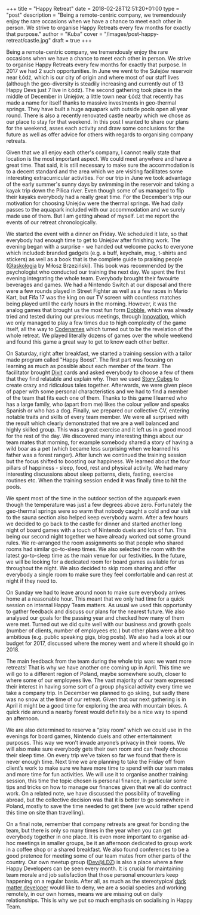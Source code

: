 +++
title = "Happy Retreat"
date = 2018-02-28T12:51:20+01:00
type = "post"
description = "Being a remote-centric company, we tremendously enjoy the rare occasions when we have a chance to meet each other in person. We strive to organise Happy Retreats every few months for exactly that purpose."
author = "Kuba"
cover = "/images/post-happy-retreat/castle.jpg"
draft = true
+++

Being a remote-centric company, we tremendously enjoy the rare occasions when we have a chance to meet each other in person. We strive to organise Happy Retreats every few months for exactly that purpose. In 2017 we had 2 such opportunities. In June we went to the Sulejów reservoir near Łódź, which is our city of origin and where most of our staff lives (although the geo-diversity is steadily increasing and currently out of 13 Happy Devs just 7 live in Łódź). The second gathering took place in the middle of December in Uniejów, a little town near Łódź that recently has made a name for itself thanks to massive investments in geo-thermal springs. They have built a huge aquapark with outside pools open all year round. There is also a recently renovated castle nearby which we chose as our place to stay for that weekend. In this post I wanted to share our plans for the weekend, asses each activity and draw some conclusions for the future as well as offer advice for others with regards to organising company retreats.

Given that we all enjoy each other's company, I cannot really state that location is the most important aspect. We could meet anywhere and have a great time. That said, it is still necessary to make sure the accommodation is to a decent standard and the area which we are visiting facilitates some interesting extracurricular activities. For our trip in June we took advantage of the early summer's sunny days by swimming in the reservoir and taking a kayak trip down the Pilica river. Even though some of us managed to flip their kayaks everybody had a really great time. For the December's trip our motivation for choosing Uniejów were the thermal springs. We had daily passes to the aquapark included with our accommodation and we surely made use of them. But I am getting ahead of myself. Let me report the events of our retreat chronologically.

We started the event with a dinner on Friday. We scheduled it late, so that everybody had enough time to get to Uniejów after finishing work. The evening began with a surprise - we handed out welcome packs to everyone which included: branded gadgets (e.g. a buff, keychain, mug, t-shirts and stickers) as well as a book that is the complete guide to praising people ([Głaskologia](http://lubimyczytac.pl/ksiazka/198919/glaskologia-faktyczne-reguly-motywowania-i-rozumienia-motywacji) by Miłosz Brzeziński). This book was recommended by the psychologist who conducted our training the next day. We spent the first evening integrating the whole team. Everybody brought their favouirte beverages and games. We had a Nintendo Switch at our disposal and there were a few rounds played in Street Fighter as well as a few races in Mario Kart, but Fifa 17 was the king on our TV screen with countless matches being played until the early hours in the morning. However, it was the analog games that brought us the most fun form [Dobble](https://boardgamegeek.com/boardgame/63268/spot-it), which was already tried and tested during our previous meetings, through [Innovation](https://boardgamegeek.com/boardgame/63888/innovation), which we only managed to play a few times due to high complexity of the game itself, all the way to [Codenames](https://boardgamegeek.com/boardgame/178900/codenames) which turned out to be the revelation of the whole retreat. We played literally dozens of games over the whole weekend and found this game a great way to get to know each other better.

On Saturday, right after breakfast, we started a training session with a tailor made program called "Happy Boost". The first part was focusing on learning as much as possible about each member of the team. The facilitator brought [Dixit](https://boardgamegeek.com/boardgame/39856/dixit) cards and asked everybody to choose a few of them that they find relatable and explain why. Then we used [Story Cubes](https://boardgamegeek.com/boardgame/20545/rorys-story-cubes) to create crazy and ridiculous tales together. Afterwards, we were given piece of paper with some personal characteristics and we had to find a member of the team that fits each one of them. Thanks to this game I learned who has a large family, who (apart from me) likes the colour yellow and speaks Spanish or who has a dog. Finally, we prepared our collective CV, entering notable traits and skills of every team member. We were all surprised with the result which clearly demonstrated that we are a well balanced and highly skilled group. This was a great exercise and it left us in a good mood for the rest of the day. We discovered many interesting things about our team mates that morning, for example somebody shared a story of having a wild boar as a pet (which became less surprising when we learned his father was a forest ranger). After lunch we continued the training session but the focus shifted to boosting our happiness. We learned about the four pillars of happiness - sleep, food, rest and physical activity. We had many interesting discussions about sleep patterns, diets, fasting, exercise routines etc. When the training session ended it was finally time to hit the pools.

We spent most of the time in the outdoor section of the aquapark even though the temperature was just a few degrees above zero. Fortunately the geo-thermal springs were so warm that nobody caught a cold and our visit to the sauna section also helped keep everybody warm. After a few hours we decided to go back to the castle for dinner and started another long night of board games with a touch of Nintendo duels and lots of fun. This being our second night together we have already worked out some ground rules. We re-arranged the room assignments so that people who shared rooms had similar go-to-sleep times. We also selected the room with the latest go-to-sleep time as the main venue for our festivities. In the future, we will be looking for a dedicated room for board games available for us throughout the night. We also decided to skip room sharing and offer everybody a single room to make sure they feel comfortable and can rest at night if they need to.

On Sunday we had to leave around noon to make sure everybody arrives home at a reasonable hour. This meant that we only had time for a quick session on internal Happy Team matters. As usual we used this opportunity to gather feedback and discuss our plans for the nearest future. We also analysed our goals for the passing year and checked how many of them were met. Turned out we did quite well with our business and growth goals (number of clients, number of employees etc.) but other plans were a bit too ambitious (e.g. public speaking gigs, blog posts). We also had a look at our budget for 2017, discussed where the money went and where it should go in 2018.

The main feedback from the team during the whole trip was: we want more retreats! That is why we have another one coming up in April. This time we will go to a different region of Poland, maybe somewhere south, closer to where some of our employees live. The vast majority of our team expressed their interest in having some sort of a group physical activity every time we take a company trip. In December we planned to go skiing, but sadly there was no snow at the time of our retreat. Given that our next gathering is in April it might be a good time for exploring the area with mountain bikes. A quick ride around a nearby forest would definitely be a nice way to spend an afternoon.

We are also determined to reserve a “play room” which we could use in the evenings for board games, Nintendo duels and other entertainment purposes. This way we won’t invade anyone’s privacy in their rooms. We will also make sure everybody gets their own room and can freely choose their sleep time.
On every  trip we’ve taken so far we found that there is never enough time. Next time we are planning to take the Friday off from client’s work to make sure we have more time to spend with our team mates and more time for fun activities. We will use it to organise another training session, this time the topic chosen is personal finance, in particular some tips and tricks on how to manage our finances given that we all do contract work. On a related note, we have discussed the possibility of travelling abroad, but the collective decision was that it is better to go somewhere in Poland, mostly to save the time needed to get there (we would rather spend this time on site than travelling).

On a final note, remember that company retreats are great for bonding the team, but there is only so many times in the year when you can get everybody together in one place. It is even more important to organise ad-hoc meetings in smaller groups, be it an afternoon dedicated to group work in a coffee shop or a shared breakfast. We also found conferences to be a good pretence for meeting some of our team mates from other parts of the country. Our own meetup group ([Dev@LDZ](https://www.meetup.com/dev-LDZ/)) is also a place where a few Happy Developers can be seen every month. It is crucial for maintaining team morale and job satisfaction that those personal encounters keep happening on a regular basis. After all, as much as the stereotypical [dark matter developer](https://www.hanselman.com/blog/DarkMatterDevelopersTheUnseen99.aspx) would like to deny, we are a social species and working remotely, in our own homes, means we are missing out on daily relationships. This is why we put so much emphasis on socialising in Happy Team.

